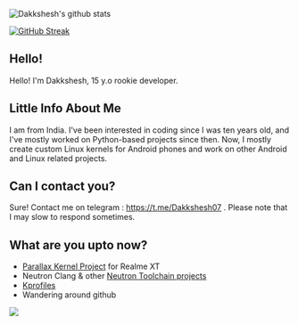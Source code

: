 ![Dakkshesh's github stats](https://github-readme-stats.vercel.app/api?username=dakkshesh07&show_icons=true&theme=algolia)

[![GitHub Streak](https://github-readme-streak-stats.herokuapp.com/?user=dakkshesh07&theme=dark)](https://github.com/DenverCoder1/github-readme-streak-stats)

## Hello!
Hello! I'm Dakkshesh, 15 y.o rookie developer.

## Little Info About Me
I am from India. I've been interested in coding since I was ten years old, and I've mostly worked on Python-based projects since then. Now, I mostly create custom Linux kernels for Android phones and work on other Android and Linux related projects.

## Can I contact you?
Sure! Contact me on telegram : https://t.me/Dakkshesh07 . Please note that I may slow to respond sometimes.

## What are you upto now?
- [Parallax Kernel Project](https://github.com/dakkshesh07/parallax_kernel_realme_rmx1921) for Realme XT
- Neutron Clang & other [Neutron Toolchain projects](https://github.com/Neutron-Toolchains)
- [Kprofiles](https://github.com/dakkshesh07/Kprofiles)
- Wandering around github

![](https://komarev.com/ghpvc/?username=dakkshesh07)
